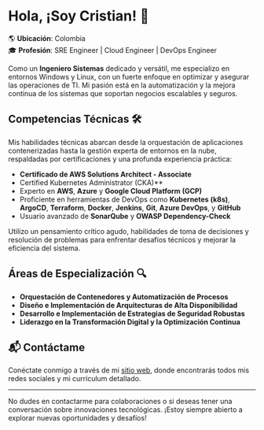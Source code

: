 # Hola, ¡Soy Cristian! 👋

🌎 **Ubicación**: Colombia  
🎓 **Profesión**: SRE Engineer | Cloud Engineer | DevOps Engineer

Como un **Ingeniero Sistemas** dedicado y versátil, me especializo en entornos Windows y Linux, con un fuerte enfoque en optimizar y asegurar las operaciones de TI. Mi pasión está en la automatización y la mejora continua de los sistemas que soportan negocios escalables y seguros.

## Competencias Técnicas 🛠️

Mis habilidades técnicas abarcan desde la orquestación de aplicaciones contenerizadas hasta la gestión experta de entornos en la nube, respaldadas por certificaciones y una profunda experiencia práctica:

- **Certificado de AWS Solutions Architect - Associate**
- Certified Kubernetes Administrator (CKA)**
- Experto en **AWS**, **Azure** y **Google Cloud Platform (GCP)**
- Proficiente en herramientas de DevOps como **Kubernetes (k8s)**, **ArgoCD**, **Terraform**, **Docker**, **Jenkins**, **Git**, **Azure DevOps**, y **GitHub**
- Usuario avanzado de **SonarQube** y **OWASP Dependency-Check**

Utilizo un pensamiento crítico agudo, habilidades de toma de decisiones y resolución de problemas para enfrentar desafíos técnicos y mejorar la eficiencia del sistema.

## Áreas de Especialización 🔍

- **Orquestación de Contenedores y Automatización de Procesos**
- **Diseño e Implementación de Arquitecturas de Alta Disponibilidad**
- **Desarrollo e Implementación de Estrategias de Seguridad Robustas**
- **Liderazgo en la Transformación Digital y la Optimización Continua**

## 📬 Contáctame

Conéctate conmigo a través de mi [sitio web](https://cristianestupinan.online), donde encontrarás todos mis redes sociales y mi currículum detallado.

---

No dudes en contactarme para colaboraciones o si deseas tener una conversación sobre innovaciones tecnológicas. ¡Estoy siempre abierto a explorar nuevas oportunidades y desafíos!


